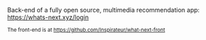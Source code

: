 Back-end of a fully open source, multimedia recommendation app: https://whats-next.xyz/login

<sub>The front-end is at https://github.com/Inspirateur/what-next-front</sub>

